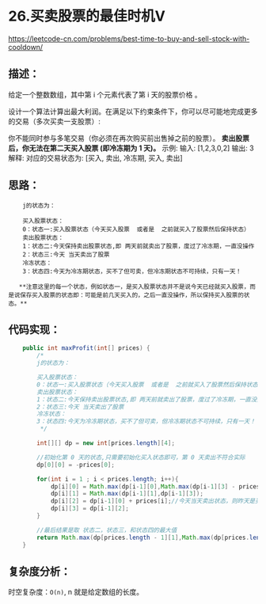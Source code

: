 # 26.买卖股票的最佳时机Ⅴ

https://leetcode-cn.com/problems/best-time-to-buy-and-sell-stock-with-cooldown/

## 描述：
给定一个整数数组，其中第 i 个元素代表了第 i 天的股票价格 。

设计一个算法计算出最大利润。在满足以下约束条件下，你可以尽可能地完成更多的交易（多次买卖一支股票）:

你不能同时参与多笔交易（你必须在再次购买前出售掉之前的股票）。
**卖出股票后，你无法在第二天买入股票 (即冷冻期为 1 天)。**
示例: 输入: [1,2,3,0,2] 输出: 3 解释: 对应的交易状态为: [买入, 卖出, 冷冻期, 买入, 卖出]


## 思路：

        j的状态为：

        买入股票状态：
        0：状态一:买入股票状态（今天买入股票  或者是  之前就买入了股票然后保持状态）
        卖出股票状态：
        1：状态二:今天保持卖出股票状态,即 两天前就卖出了股票，度过了冷冻期，一直没操作
        2：状态三:今天 当天卖出了股票
        冷冻状态：
        3：状态四:今天为冷冻期状态，买不了但可卖，但冷冻期状态不可持续，只有一天！
        
       **注意这里的每一个状态，例如状态一，是买入股票状态并不是说今天已经就买入股票，而是说保存买入股票的状态即：可能是前几天买入的，之后一直没操作，所以保持买入股票的状态。** 
       
       
       
        
## 代码实现：
```java
    public int maxProfit(int[] prices) {
        /*
        j的状态为：

        买入股票状态：
        0：状态一:买入股票状态（今天买入股票  或者是  之前就买入了股票然后保持状态）
        卖出股票状态：
        1：状态二:今天保持卖出股票状态,即 两天前就卖出了股票，度过了冷冻期，一直没操作
        2：状态三:今天 当天卖出了股票
        冷冻状态：
        3：状态四:今天为冷冻期状态，买不了但可卖，但冷冻期状态不可持续，只有一天！
         */

        int[][] dp = new int[prices.length][4];

        //初始化第 0 天的状态,只需要初始化买入状态即可，第 0 天卖出不符合实际
        dp[0][0] = -prices[0];

        for(int i = 1 ; i < prices.length; i++){
            dp[i][0] = Math.max(dp[i-1][0],Math.max(dp[i-1][3] - prices[i],dp[i-1][1] - prices[i]));
            dp[i][1] = Math.max(dp[i-1][1],dp[i-1][3]);
            dp[i][2] = dp[i-1][0] + prices[i];//今天当天卖出状态，则昨天是买入状态(当天或之前买)
            dp[i][3] = dp[i-1][2];
        }

        //最后结果是取 状态二，状态三，和状态四的最大值
        return Math.max(dp[prices.length - 1][1],Math.max(dp[prices.length - 1][2],dp[prices.length - 1][3]));
    }
```


## 复杂度分析：

时空复杂度：`O(n)`, n 就是给定数组的长度。
